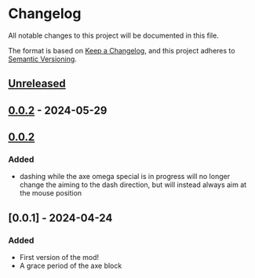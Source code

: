 # Changelog

All notable changes to this project will be documented in this file.

The format is based on [Keep a Changelog](https://keepachangelog.com/en/1.1.0/),
and this project adheres to [Semantic Versioning](https://semver.org/spec/v2.0.0.html).

## [Unreleased]

## [0.0.2] - 2024-05-29

## [0.0.2]

### Added

- dashing while the axe omega special is in progress will no longer change the aiming to the dash direction, but will instead always aim at the mouse position

## [0.0.1] - 2024-04-24

### Added

- First version of the mod!
- A grace period of the axe block

[unreleased]: https://github.com/ThePotatomancer/HackAway-Hades2-mod/compare/0.0.2...HEAD
[0.0.2]: https://github.com/ThePotatomancer/HackAway-Hades2-mod/compare/edf2905e925dcb1b76fd4c6b9cf8e466a0313b24...0.0.2
